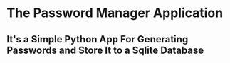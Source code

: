 # The Password Manager Application
## It's a Simple Python App For Generating Passwords and Store It to a Sqlite Database
